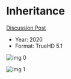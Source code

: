 # Inheritance

[Discussion Post](https://www.avsforum.com/threads/bass-eq-for-filtered-movies.2995212/post-59932720)

* Year: 2020
* Format: TrueHD 5.1

![img 0](https://i.imgur.com/f3lpR64.jpg)

![img 1](https://i.imgur.com/z9Qn70Q.png)

